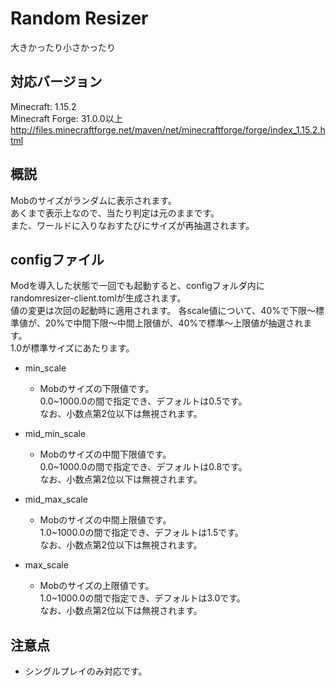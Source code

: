# Random Resizer
大きかったり小さかったり

## 対応バージョン
Minecraft: 1.15.2<br>
Minecraft Forge: 31.0.0以上<br>
http://files.minecraftforge.net/maven/net/minecraftforge/forge/index_1.15.2.html

## 概説
Mobのサイズがランダムに表示されます。<br>
あくまで表示上なので、当たり判定は元のままです。<br>
また、ワールドに入りなおすたびにサイズが再抽選されます。

## configファイル
Modを導入した状態で一回でも起動すると、configフォルダ内にrandomresizer-client.tomlが生成されます。<br>
値の変更は次回の起動時に適用されます。
各scale値について、40%で下限～標準値が、20%で中間下限～中間上限値が、40%で標準～上限値が抽選されます。<br>
1.0が標準サイズにあたります。
- min_scale
  - Mobのサイズの下限値です。<br>
    0.0~1000.0の間で指定でき、デフォルトは0.5です。<br>
    なお、小数点第2位以下は無視されます。

- mid_min_scale
  - Mobのサイズの中間下限値です。<br>
    0.0~1000.0の間で指定でき、デフォルトは0.8です。<br>
    なお、小数点第2位以下は無視されます。
    
- mid_max_scale
  - Mobのサイズの中間上限値です。<br>
    1.0~1000.0の間で指定でき、デフォルトは1.5です。<br>
    なお、小数点第2位以下は無視されます。
    
- max_scale
  - Mobのサイズの上限値です。<br>
    1.0~1000.0の間で指定でき、デフォルトは3.0です。<br>
    なお、小数点第2位以下は無視されます。

## 注意点
- シングルプレイのみ対応です。